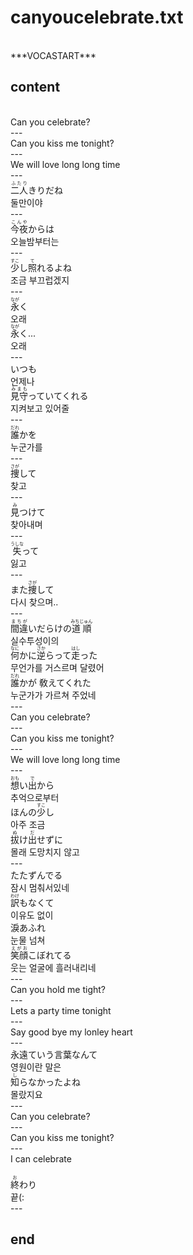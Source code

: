 <h1>canyoucelebrate.txt</h1><br>
﻿***VOCASTART***<br>
<h2>content</h2><br>
Can you celebrate?<br>
---<br>
Can you kiss me tonight?<br>
---<br>
We will love long long time<br>
---<br>
<Ruby><rb>二人</rb><rt>ふたり</rt></Ruby>きりだね<br>
둘만이야<br>
---<br>
<Ruby><rb>今夜</rb><rt>こんや</rt></Ruby>からは<br>
오늘밤부터는<br>
---<br>
<Ruby><rb>少</rb><rt>すこ</rt></Ruby>し<Ruby><rb>照</rb><rt>て</rt></Ruby>れるよね<br>
조금 부끄럽겠지<br>
---<br>
<Ruby><rb>永</rb><rt>なが</rt></Ruby>く<br>
오래<br>
<Ruby><rb>永</rb><rt>なが</rt></Ruby>く...<br>
오래<br>
---<br>
いつも<br>
언제나<br>
<Ruby><rb>見守</rb><rt>みまも</rt></Ruby>っていてくれる<br>
지켜보고 있어줄<br>
---<br>
<Ruby><rb>誰</rb><rt>だれ</rt></Ruby>かを<br>
누군가를<br>
---<br>
<Ruby><rb>捜</rb><rt>さが</rt></Ruby>して<br>
찾고<br>
---<br>
<Ruby><rb>見</rb><rt>み</rt></Ruby>つけて<br>
찾아내며<br>
---<br>
<Ruby><rb>失</rb><rt>うしな</rt></Ruby>って<br>
잃고<br>
---<br>
また<Ruby><rb>捜</rb><rt>さが</rt></Ruby>して<br>
다시 찾으며..<br>
---<br>
<Ruby><rb>間違</rb><rt>まちが</rt></Ruby>いだらけの<Ruby><rb>道順</rb><rt>みちじゅん</rt></Ruby><br>
실수투성이의<br>
<Ruby><rb>何</rb><rt>なに</rt></Ruby>かに<Ruby><rb>逆</rb><rt>さか</rt></Ruby>らって<Ruby><rb>走</rb><rt>はし</rt></Ruby>った<br>
무언가를 거스르며 달렸어<br>
<Ruby><rb>誰</rb><rt>だれ</rt></Ruby>かが 敎えてくれた<br>
누군가가 가르쳐 주었네<br>
---<br>
Can you celebrate?<br>
---<br>
Can you kiss me tonight?<br>
---<br>
We will love long long time<br>
---<br>
<Ruby><rb>想</rb><rt>おも</rt></Ruby>い<Ruby><rb>出</rb><rt>で</rt></Ruby>から<br>
추억으로부터<br>
ほんの<Ruby><rb>少</rb><rt>すこ</rt></Ruby>し<br>
아주 조금<br>
<Ruby><rb>拔</rb><rt>ぬ</rt></Ruby>け<Ruby><rb>出</rb><rt>だ</rt></Ruby>せずに<br>
몰래 도망치지 않고<br>
---<br>
たたずんでる<br>
잠시 멈춰서있네<br>
<Ruby><rb>訳</rb><rt>わけ</rt></Ruby>もなくて<br>
이유도 없이<br>
淚あふれ<br>
눈물 넘쳐<br>
<Ruby><rb>笑顔</rb><rt>えがお</rt></Ruby>こぼれてる<br>
웃는 얼굴에 흘러내리네<br>
---<br>
Can you hold me tight?<br>
---<br>
Lets a party time tonight<br>
---<br>
Say good bye my lonley heart<br>
---<br>
永遠ていう言葉なんて<br>
영원이란 말은<br>
<Ruby><rb>知</rb><rt>し</rt></Ruby>らなかったよね<br>
몰랐지요<br>
---<br>
Can you celebrate?<br>
---<br>
Can you kiss me tonight?<br>
---<br>
I can celebrate<br>
﻿<br>
<ruby><rb>終</rb><rt>お</rt></ruby>わり<br>
끝(:<br>
---<br>
<h2>end</h2><br>
